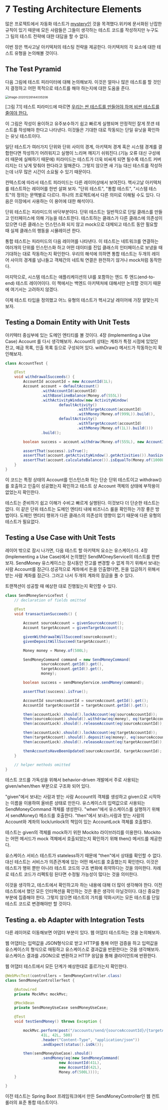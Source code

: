 # 7 Testing Architecture Elements

많은 프로젝트에서 자동화 테스트가 <u>mystery인</u> 것을 목격했다.위키에 문서화된 난잡한 규칙이 있기 때문에 모든 사람들은 그들이 생각하는 테스트 코드를 작성하지만 누구도 그 팀의 테스트 전략에 대한 대답을 할 수 없다.

이번 장은 헥사고날 아키텍처의 테스팅 전략을 제공한다. 아키텍처의 각 요소에 대한 테스트 유형을 논의해볼 것이다.



## The Test Pyramid

다음 그림에 테스트 피라미터에 대해 논의해보자. 이것은 얼마나 많은 테스트를 할 것인지 결정하고 어떤 목적으로 테스트를 해야 하는지에 대한 도움을 준다.

<img src="chapter-07.assets/image-20201226144035206.png" alt="image-20201226144035206" style="zoom:67%;" />

[그림 7.1] 테스트 피라미드에 따르면 <u>우리는 싼 테스트를 만들어야 하며 비싼 테스트를 줄여야 한다.</u>

이 그림은 작성이 용이하고 유주보수하기 쉽고 빠르게 실행되며 안정적인 잘게 쪼갠 테스트를 작성해야 한다고 나타낸다. 이것들은 기대한 대로 작동되는 단일 유닛을 확인하는 유닛 테스트이다.

일단 테스트가 여러가지 단위와 단위 사이의 경계, 아키텍처 경계 혹은 시스템 경계를 결합한다면 작성하기 어려워지고 실행이 느리며 깨지기 쉬워진다.(기능 오류 대신 구성에러 때문에 실패하기 때문에) 피라미드는 테스트가 더욱 비싸게 되면 될수록 테스트 커버리지는 더 낮게 맞춰야 한다라고 말해준다. 그렇지 않으면 새 기능 대신 테스트를 작성하는데 너무 많은 시간이 소요될 수 있기 때문이다. 

컨텍스트에 따라서 테스트 피라미드는 다른 레이어상에서 보여진다. 헥사고날 아키텍처를 테스트하는 레이어를 한번 살펴 보자. "단위 테스트", "통합 테스트", "시스템 테스트"의 정의는 문맥별로 다르다. 하나의 프로젝트에서 다른 의미로 이해될 수도 있다. 다음은 이장에서 사용하는 이 용어에 대한 해석이다.

단위 테스트는 피라미드의 바닥부분이다. 단위 테스트는 일반적으로 단일 클래스를 만들고 인터페이스에 의해 기능을 테스트한다. 테스트하는 클래스가 다른 클래스에 의존성이 있으면 다른 클래스는 인스턴스화 되지 않고 mock으로 대체되고 테스트 동안 필요할 때 실제 클래스의 행동을 시뮬레이션 한다.

통합 테스트는 피라미드의 다음 레이어를 나타낸다. 이 테스트는 네트워크를 연결하는 여러개의 단위를 인스턴스화 하고 어떤 데이터를 진입 클래스의 인터페이스로 보냈을 때 기대하는 대로 작동하는지 확인한다. 우리의 해석에 의하면 통합 테스트는 두개의 레이어 사이의 경계를 넘나들고 객체간의 네트웍 연결은 완전하기 않거나 mock처럼 동작한다.

마지막으로, 시스템 테스트는 애플리케이션의 UI를 포함하는 엔드 투 엔드(end-to-end) 테스트 레이어이다. 이 책에서는 백엔드 아키텍처에 대해서만 논의할 것이기 때문에 여기서는 고려하지 않겠다.

이제 테스트 타입을 정의했고 어느 유형의 테스트가 헥사고날 레이어에 가장 알맞는지 보자.



## Testing a Domain Entity with Unit Tests

아키텍터 중심부에 있는 도메인 엔티티를 볼 것이다. 4장 (Implementing a Use Case) Account 를 다시 생각해보자. Account의 상태는 계좌가 특정 시점에 있었던 잔고, 예금 목록, 인출 목록 등으로 구성되어 있다. withDraw() 메서드가 작동하는지 확인해보자.

```java
class AccountTest {

	@Test
	void withdrawalSucceeds() {
		AccountId accountId = new AccountId(1L);
		Account account = defaultAccount()
				.withAccountId(accountId)
				.withBaselineBalance(Money.of(555L))
				.withActivityWindow(new ActivityWindow(
						defaultActivity()
								.withTargetAccount(accountId)
								.withMoney(Money.of(999L)).build(),
						defaultActivity()
								.withTargetAccount(accountId)
								.withMoney(Money.of(1L)).build()))
				.build();

		boolean success = account.withdraw(Money.of(555L), new AccountId(99L));

		assertThat(success).isTrue();
		assertThat(account.getActivityWindow().getActivities()).hasSize(3);
		assertThat(account.calculateBalance()).isEqualTo(Money.of(1000L));
	}
}
```

이 코드는 특정 상태의 Account를 인스턴스화 하는 단순 단위 테스트이고 withdraw()를 호출하고 인출이 성공했는지 확인하고 테스트 상 Account 객체의 상태에 부작용이 없었는지 확인한다.

테스트는 준비하기 쉽고 이해가 수비고 빠르게 실행된다. 이것보다 더 단순한 테스트는 없다. 이 같은 단위 테스트는 도메인 엔티티 내에 비즈니스 룰을 확인하는 가장 좋은 방법이다. 도메인 엔티티 행위가 다른 클래스의 의존성의 영향이 없기 때문에 다른 유형의 테스트가 필요없다.



## Testing a Use Case with Unit Tests

레이어 밖으로 잠시 나가면, 다음 테스트 할 아키텍처 요소는 유스케이스다. 4장(Implementing a Use Case)에서 논의했던 SendMOneyService의 테스트를 한번 보자. SendMoney 유스케이스는 잠시동안 잔고를 변경할 수 없게 하기 위해서 보내는사람 Account를 잠근다.성공적으로 계좌에서 돈을 인출했다면, 돈을 입금하기 위해서 받는 사람 계좌를 잠근다. 그러고 나서 두개의 계좌의 잠금을 풀 수 있다.

트랜잭션이 성공할 때 예상한 대로 진행됬는지 확인할 수 있다.

```java
class SendMoneyServiceTest {
    // declaration of fields omitted
    
    @Test
	void transactionSucceeds() {

		Account sourceAccount = givenSourceAccount();
		Account targetAccount = givenTargetAccount();

		givenWithdrawalWillSucceed(sourceAccount);
		givenDepositWillSucceed(targetAccount);

		Money money = Money.of(500L);

		SendMoneyCommand command = new SendMoneyCommand(
				sourceAccount.getId().get(),
				targetAccount.getId().get(),
				money);

		boolean success = sendMoneyService.sendMoney(command);

		assertThat(success).isTrue();

		AccountId sourceAccountId = sourceAccount.getId().get();
		AccountId targetAccountId = targetAccount.getId().get();

		then(accountLock).should().lockAccount(eq(sourceAccountId));
		then(sourceAccount).should().withdraw(eq(money), eq(targetAccountId));
		then(accountLock).should().releaseAccount(eq(sourceAccountId));

		then(accountLock).should().lockAccount(eq(targetAccountId));
		then(targetAccount).should().deposit(eq(money), eq(sourceAccountId));
		then(accountLock).should().releaseAccount(eq(targetAccountId));

		thenAccountsHaveBeenUpdated(sourceAccountId, targetAccountId);
	}
  
    // helper methods omitted
}
```

테스트 코드를 가독성을 위해서 behavior-driven 개발에서 주로 사용되는 given/when/then 부분으로 구조화 되어 있다.

"given"에서 보내는 사람과 받는 사람 Account의 객체를 생성하고 given으로 시작하는 이름을 이용하여 올바른 상태로 만든다. 유스케이스의 입력값으로 사용되는 SendMoneyCommand 객체를 생성한다. "when"에서 유스케이스를 실행하기 위해서 sendMoney() 메소드를 호출한다. "then"에서 보내느사람과 받는 사람의 Account와 계좌의 lock/unlock의 책임이 있는 AccountLock 객체를 호출했다.

테스트는 given의 객체를 mock하기 위한 Mockito 라이브러리를 이용한다. Mockito는 어떤 메서드가 mock 객체에서 호출되었는지 확인하기 위해 then() 메서드를 제공한다.

유스케이스 서비스 테스트가 stateless하기 때문에 "then"에서 상태를 확인할 수 없다. 대신 테스트는 서비스가 의존관계에 있는 어떤 메서드를 호출했는지 확인한다. 이것은 테스트가 행위 뿐만 아니라 테스트 코드의 구조 변화에 취약하다는 것을 의미한다. 차례로 테스트 코드가 리펙토링 된다면 수정될 가능성이 많다는 것을 의미한다.

이것을 생각하고, 테스트에서 확인하고자 하는 내용에 대해 더 많이 생각해야 한다. 이전 테스트에서 했던 모든 인터랙션을 확인하는 것은 좋은 생각이 아닐것이다. 대신 중요한 부분에 집중해야 한다. 그렇지 않으면 테스트의 가치를 약화시키는 모든 테스트를 단일 테스트 코드로 변경해야만 할 것이다.



## Testing a. eb Adapter with Integration Tests

다른 레이어로 이동해보면 어댑터 부분이 있다. 웹 어댑터 테스트하는 것을 논의해보자.

웹 어댑터는 입력값을 JSON형식으로 받고 HTTP를 통해 어떤 검증을 하고 입력값을 유스케이스의 형식으로 매핑하고 유스케이스로 결과값을 반환한다는 것을 생각해보자. 유스케이스 결과를 JSON으로 변환하고 HTTP 응답을 통해 클라이언트에 반환한다.

웹 어댑터 테스트에서 모든 단계가 예상한대로 흘르가는지 확인한다.

```java
@WebMvcTest(controllers = SendMoneyController.class)
class SendMoneyControllerTest {

	@Autowired
	private MockMvc mockMvc;

	@MockBean
	private SendMoneyUseCase sendMoneyUseCase;

	@Test
	void testSendMoney() throws Exception {

		mockMvc.perform(post("/accounts/send/{sourceAccountId}/{targetAccountId}/{amount}",
				41L, 42L, 500)
				.header("Content-Type", "application/json"))
				.andExpect(status().isOk());

		then(sendMoneyUseCase).should()
				.sendMoney(eq(new SendMoneyCommand(
						new AccountId(41L),
						new AccountId(42L),
						Money.of(500L))));
	}

}
```

이전 테스트는 Spring Boot 프레임워크에서 만든 SendMoneyController인 웹 컨트롤러의 표준 통합 테스트이다.



































